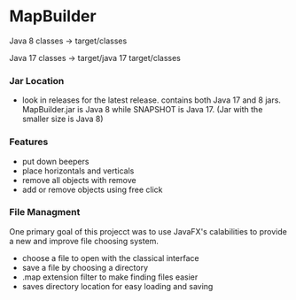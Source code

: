 # MapBuilder
Java 8 classes -> target/classes

Java 17 classes -> target/java 17 target/classes

### Jar Location
- look in releases for the latest release. contains both Java 17 and 8 jars. MapBuilder.jar is Java 8 while SNAPSHOT is Java 17. (Jar with the smaller size is Java 8)

### Features
- put down beepers
- place horizontals and verticals
- remove all objects with remove
- add or remove objects using free click
### File Managment
One primary goal of this projecct was to use JavaFX's calabilities to provide a new and improve file choosing system.

- choose a file to open with the classical interface
- save a file by choosing a directory
- .map extension filter to make finding files easier
- saves directory location for easy loading and saving
